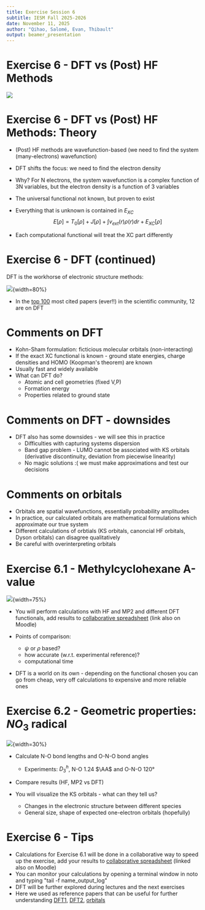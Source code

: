 ```yaml
---
title: Exercise Session 6
subtitle: IESM Fall 2025-2026 
date: November 11, 2025
author: "Qihao, Salomé, Evan, Thibault" 
output: beamer_presentation
---
```


# Exercise 6 - DFT vs (Post) HF Methods


![](/data/iesm/img_slides/Ex6/goals.png) 


# Exercise 6 - DFT vs (Post) HF Methods: Theory

* (Post) HF methods are wavefunction-based (we need to find the system (many-electrons) wavefunction)
* DFT shifts the focus: we need to find the electron density
* Why? For N electrons, the system wavefunction is a complex function of 3N variables, but the electron density is a function of 3 variables

* The universal functional not known, but proven to exist
* Everything that is unknown is contained in $E_{XC}$
$$E[\rho] = T_{0}[\rho] + J[\rho] + \int v_{ext}(r)\rho(r)dr + E_{XC}[\rho]$$
* Each computational functional will treat the XC part differently

# Exercise 6 - DFT (continued)

DFT is the workhorse of electronic structure methods: 

![](/data/iesm/img_slides/Ex6/papermountain.png){width=80%}

* In the [top 100](https://www.nature.com/news/the-top-100-papers-1.16224) most cited papers (ever!!) in the scientific community, 12 are on DFT 



# Comments on DFT

* Kohn-Sham formulation: ficticious molecular orbitals (non-interacting)
* If the exact XC functional is known - ground state energies, charge densities and HOMO (Koopman's theorem) are known
* Usually fast and widely available
* What can DFT do?
	* Atomic and cell geometries (fixed V,P)
	* Formation energy
	* Properties related to ground state

# Comments on DFT - downsides

* DFT also has some downsides - we will see this in practice
	* Difficulties with capturing systems dispersion
	* Band gap problem - LUMO cannot be associated with KS orbitals (derivative discontinuity, deviation from piecewise linearity)
 	* No magic solutions :( we must make approximations and test our decisions


# Comments on orbitals

* Orbitals are spatial wavefunctions, essentially probability amplitudes
* In practice, our calculated orbitals are mathematical formulations which approximate our true system
* Different calculations of orbtials (KS orbitals, canoncial HF orbitals, Dyson orbitals) can disagree qualitatively 
* Be careful with overinterpreting orbitals


# Exercise 6.1 - Methylcyclohexane A-value

![](/data/iesm/img_slides/Ex6/MeC6H11conformers.png){width=75%}

* You will perform calculations with HF and MP2 and different DFT functionals, add results to [collaborative spreadsheet](https://docs.google.com/spreadsheets/d/1hRvOyKqIaylOZ2Wi_LpAPN8oX3J3SucC7WuGmkPImn0/edit?usp=sharing) (link also on Moodle)
* Points of comparison: 
	* $\psi$ or $\rho$ based? 
	* how accurate (w.r.t. experimental reference)?
	* computational time

* DFT is a world on its own - depending on the functional chosen you can go from cheap, very off calculations to expensive and more reliable ones


# Exercise 6.2 - Geometric properties: $NO_{3}$ radical

![](/data/iesm/img_slides/Ex6/no3.png){width=30%}

* Calculate N-O bond lengths and O-N-O bond angles
	* Experiments: $D_{3}^{h}$, N-O 1.24 $\AA$ and O-N-O 120&deg;

* Compare results (HF, MP2 vs DFT)

* You will visualize the KS orbitals - what can they tell us?
	* Changes in the electronic structure between different species 
	* General size, shape of expected one-electron orbitals (hopefully)


# Exercise 6 - Tips
* Calculations for Exercise 6.1 will be done in a collaborative way to speed up the exercise, add your results to [collaborative spreadsheet](https://docs.google.com/spreadsheets/d/1hRvOyKqIaylOZ2Wi_LpAPN8oX3J3SucC7WuGmkPImn0/edit?usp=sharing) (linked also on Moodle)
* You can monitor your calculations by opening a terminal window in noto and typing "tail -f name_output_log"
* DFT will be further explored during lectures and the next exercises
* Here we used as reference papers that can be useful for further understanding [DFT1](https://www.nature.com/articles/s41563-021-01013-3), [DFT2](https://aip.scitation.org/doi/10.1063/1.4869598#_i15), [orbitals](https://onlinelibrary.wiley.com/doi/full/10.1002/anie.201904609)
